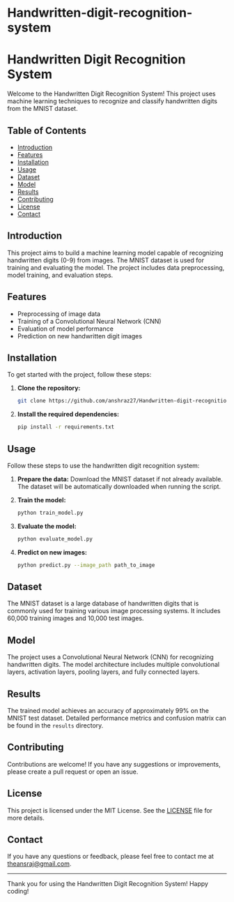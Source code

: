 # Handwritten-digit-recognition-system
# Handwritten Digit Recognition System

Welcome to the Handwritten Digit Recognition System! This project uses machine learning techniques to recognize and classify handwritten digits from the MNIST dataset.

## Table of Contents
- [Introduction](#introduction)
- [Features](#features)
- [Installation](#installation)
- [Usage](#usage)
- [Dataset](#dataset)
- [Model](#model)
- [Results](#results)
- [Contributing](#contributing)
- [License](#license)
- [Contact](#contact)

## Introduction

This project aims to build a machine learning model capable of recognizing handwritten digits (0-9) from images. The MNIST dataset is used for training and evaluating the model. The project includes data preprocessing, model training, and evaluation steps.

## Features

- Preprocessing of image data
- Training of a Convolutional Neural Network (CNN)
- Evaluation of model performance
- Prediction on new handwritten digit images

## Installation

To get started with the project, follow these steps:

1. **Clone the repository:**
    ```bash
    git clone https://github.com/anshraz27/Handwritten-digit-recognition-system/blob/main/nn1.ipynb
    ```

2. **Install the required dependencies:**
    ```bash
    pip install -r requirements.txt
    ```

## Usage

Follow these steps to use the handwritten digit recognition system:

1. **Prepare the data:**
    Download the MNIST dataset if not already available. The dataset will be automatically downloaded when running the script.

2. **Train the model:**
    ```bash
    python train_model.py
    ```

3. **Evaluate the model:**
    ```bash
    python evaluate_model.py
    ```

4. **Predict on new images:**
    ```bash
    python predict.py --image_path path_to_image
    ```

## Dataset

The MNIST dataset is a large database of handwritten digits that is commonly used for training various image processing systems. It includes 60,000 training images and 10,000 test images.

## Model

The project uses a Convolutional Neural Network (CNN) for recognizing handwritten digits. The model architecture includes multiple convolutional layers, activation layers, pooling layers, and fully connected layers.

## Results

The trained model achieves an accuracy of approximately 99% on the MNIST test dataset. Detailed performance metrics and confusion matrix can be found in the `results` directory.

## Contributing

Contributions are welcome! If you have any suggestions or improvements, please create a pull request or open an issue.

## License

This project is licensed under the MIT License. See the [LICENSE](LICENSE) file for more details.

## Contact

If you have any questions or feedback, please feel free to contact me at [theansraj@gmail.com](mailto:your-email@example.com).

---

Thank you for using the Handwritten Digit Recognition System! Happy coding!

